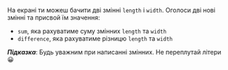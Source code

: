 На екрані ти можеш бачити дві змінні `length` і `width`. Оголоси дві нові змінні та присвой їм значення:
- `sum`, яка рахуватиме суму змінних `length` та `width`
- `difference`, яка рахуватиме різницю `length` та `width`

**_Підказка_**: Будь уважним при написанні змінних. Не переплутай літери 😀
